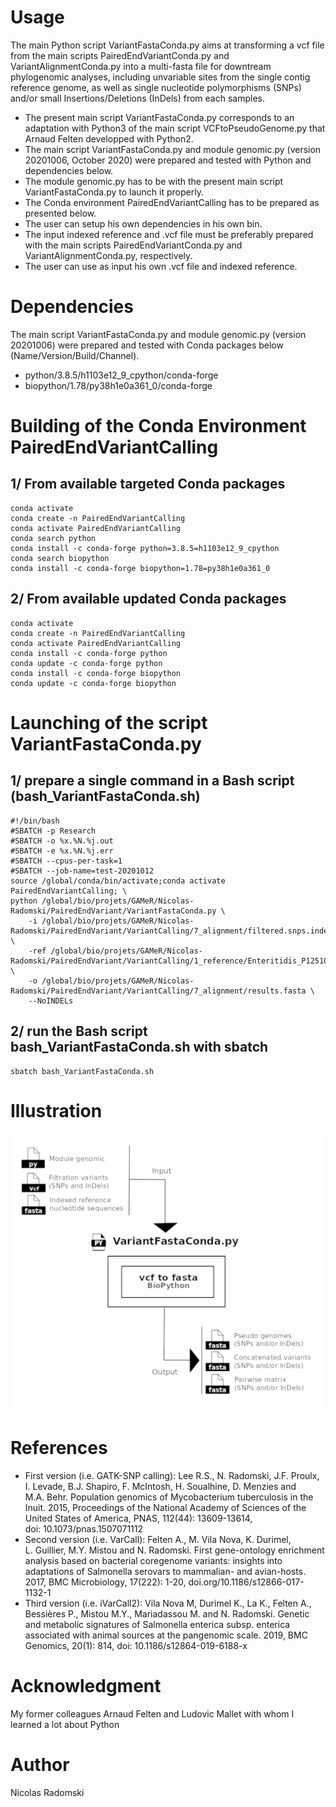 # Usage
The main Python script VariantFastaConda.py aims at transforming a vcf file from the main scripts PairedEndVariantConda.py and VariantAlignmentConda.py into a multi-fasta file for downtream phylogenomic analyses, including unvariable sites from the single contig reference genome, as well as single nucleotide polymorphisms (SNPs) and/or small Insertions/Deletions (InDels) from each samples.
- The present main script VariantFastaConda.py corresponds to an adaptation with Python3 of the main script VCFtoPseudoGenome.py that Arnaud Felten developped with Python2.
- The main script VariantFastaConda.py and module genomic.py (version 20201006, October 2020) were prepared and tested with Python and dependencies below.
- The module genomic.py has to be with the present main script VariantFastaConda.py to launch it properly.
- The Conda environment PairedEndVariantCalling has to be prepared as presented below.
- The user can setup his own dependencies in his own bin.
- The input indexed reference and .vcf file must be preferably prepared with the main scripts PairedEndVariantConda.py and VariantAlignmentConda.py, respectively.
- The user can use as input his own .vcf file and indexed reference.
# Dependencies
The main script VariantFastaConda.py and module genomic.py (version 20201006) were prepared and tested with Conda packages below (Name/Version/Build/Channel).
- python/3.8.5/h1103e12_9_cpython/conda-forge
- biopython/1.78/py38h1e0a361_0/conda-forge
# Building of the Conda Environment PairedEndVariantCalling
## 1/ From available targeted Conda packages
```
conda activate
conda create -n PairedEndVariantCalling
conda activate PairedEndVariantCalling
conda search python
conda install -c conda-forge python=3.8.5=h1103e12_9_cpython
conda search biopython
conda install -c conda-forge biopython=1.78=py38h1e0a361_0
```
## 2/ From available updated Conda packages
```
conda activate
conda create -n PairedEndVariantCalling
conda activate PairedEndVariantCalling
conda install -c conda-forge python
conda update -c conda-forge python
conda install -c conda-forge biopython
conda update -c conda-forge biopython
```
# Launching of the script VariantFastaConda.py
## 1/ prepare a single command in a Bash script (bash_VariantFastaConda.sh)
```
#!/bin/bash
#SBATCH -p Research
#SBATCH -o %x.%N.%j.out
#SBATCH -e %x.%N.%j.err
#SBATCH --cpus-per-task=1
#SBATCH --job-name=test-20201012
source /global/conda/bin/activate;conda activate PairedEndVariantCalling; \
python /global/bio/projets/GAMeR/Nicolas-Radomski/PairedEndVariant/VariantFastaConda.py \
	-i /global/bio/projets/GAMeR/Nicolas-Radomski/PairedEndVariant/VariantCalling/7_alignment/filtered.snps.indels.vcf \
	-ref /global/bio/projets/GAMeR/Nicolas-Radomski/PairedEndVariant/VariantCalling/1_reference/Enteritidis_P125109.fasta \
	-o /global/bio/projets/GAMeR/Nicolas-Radomski/PairedEndVariant/VariantCalling/7_alignment/results.fasta \
	--NoINDELs
```
## 2/ run the Bash script bash_VariantFastaConda.sh with sbatch
```
sbatch bash_VariantFastaConda.sh
```
# Illustration
![Workflow](https://github.com/Nicolas-Radomski/VariantFastaConda/blob/main/illustration.png)
# References
- First version (i.e. GATK-SNP calling): Lee R.S., N. Radomski, J.F. Proulx, I. Levade, B.J. Shapiro, F. McIntosh, H. Soualhine, D. Menzies and M.A. Behr. Population genomics of Mycobacterium tuberculosis in the Inuit. 2015, Proceedings of the National Academy of Sciences of the United States of America, PNAS, 112(44): 13609-13614, doi: 10.1073/pnas.1507071112
- Second version (i.e. VarCall): Felten A., M. Vila Nova, K. Durimel, L. Guillier, M.Y. Mistou and N. Radomski. First gene-ontology enrichment analysis based on bacterial coregenome variants: insights into adaptations of Salmonella serovars to mammalian- and avian-hosts. 2017, BMC Microbiology, 17(222): 1-20, doi.org/10.1186/s12866-017-1132-1
- Third version (i.e. iVarCall2): Vila Nova M, Durimel K., La K., Felten A., Bessières P., Mistou M.Y., Mariadassou M. and N. Radomski. Genetic and metabolic signatures of Salmonella enterica subsp. enterica associated with animal sources at the pangenomic scale. 2019, BMC Genomics, 20(1): 814, doi: 10.1186/s12864-019-6188-x
# Acknowledgment
My former colleagues Arnaud Felten and Ludovic Mallet with whom I learned a lot about Python
# Author
Nicolas Radomski
